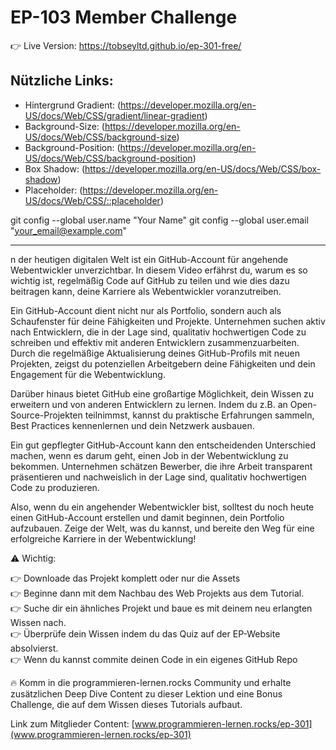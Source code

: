 # EP-103 Member Challenge

👉 Live Version: https://tobseyltd.github.io/ep-301-free/
<br />
## Nützliche Links:

-   Hintergrund Gradient:
    (https://developer.mozilla.org/en-US/docs/Web/CSS/gradient/linear-gradient)
-   Background-Size: (https://developer.mozilla.org/en-US/docs/Web/CSS/background-size)
-   Background-Position: (https://developer.mozilla.org/en-US/docs/Web/CSS/background-position)
-   Box Shadow: (https://developer.mozilla.org/en-US/docs/Web/CSS/box-shadow)
-   Placeholder: (https://developer.mozilla.org/en-US/docs/Web/CSS/::placeholder)

git config --global user.name "Your Name"
git config --global user.email "your_email@example.com"

---

n der heutigen digitalen Welt ist ein GitHub-Account für angehende Webentwickler unverzichtbar.
In diesem Video erfährst du, warum es so wichtig ist, regelmäßig Code auf GitHub zu teilen und wie
dies dazu beitragen kann, deine Karriere als Webentwickler voranzutreiben.

Ein GitHub-Account dient nicht nur als Portfolio, sondern auch als Schaufenster für deine Fähigkeiten
und Projekte. Unternehmen suchen aktiv nach Entwicklern, die in der Lage sind, qualitativ hochwertigen
Code zu schreiben und effektiv mit anderen Entwicklern zusammenzuarbeiten. Durch die regelmäßige
Aktualisierung deines GitHub-Profils mit neuen Projekten, zeigst du potenziellen Arbeitgebern deine
Fähigkeiten und dein Engagement für die Webentwicklung.

Darüber hinaus bietet GitHub eine großartige Möglichkeit, dein Wissen zu erweitern und von anderen
Entwicklern zu lernen. Indem du z.B. an Open-Source-Projekten teilnimmst, kannst du praktische
Erfahrungen sammeln, Best Practices kennenlernen und dein Netzwerk ausbauen.

Ein gut gepflegter GitHub-Account kann den entscheidenden Unterschied machen, wenn es darum geht,
einen Job in der Webentwicklung zu bekommen. Unternehmen schätzen Bewerber, die ihre Arbeit transparent
präsentieren und nachweislich in der Lage sind, qualitativ hochwertigen Code zu produzieren.

Also, wenn du ein angehender Webentwickler bist, solltest du noch heute einen GitHub-Account erstellen
und damit beginnen, dein Portfolio aufzubauen. Zeige der Welt, was du kannst, und bereite den Weg für
eine erfolgreiche Karriere in der Webentwicklung!


⚠️ Wichtig:

👉 Downloade das Projekt komplett oder nur die Assets<br /> 👉 Beginne dann mit dem Nachbau des Web
Projekts aus dem Tutorial.<br /> 👉 Suche dir ein ähnliches Projekt und baue es mit deinem neu
erlangten Wissen nach.<br /> 👉 Überprüfe dein Wissen indem du das Quiz auf der EP-Website
absolvierst.<br /> 👉 Wenn du kannst commite deinen Code in ein eigenes GitHub Repo<br />

🔥 Komm in die programmieren-lernen.rocks Community und erhalte zusätzlichen Deep Dive Content zu
dieser Lektion und eine Bonus Challenge, die auf dem Wissen dieses Tutorials aufbaut.

Link zum Mitglieder Content:
[www.programmieren-lernen.rocks/ep-301](www.programmieren-lernen.rocks/ep-301)
